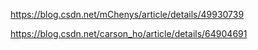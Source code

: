 https://blog.csdn.net/mChenys/article/details/49930739

https://blog.csdn.net/carson_ho/article/details/64904691